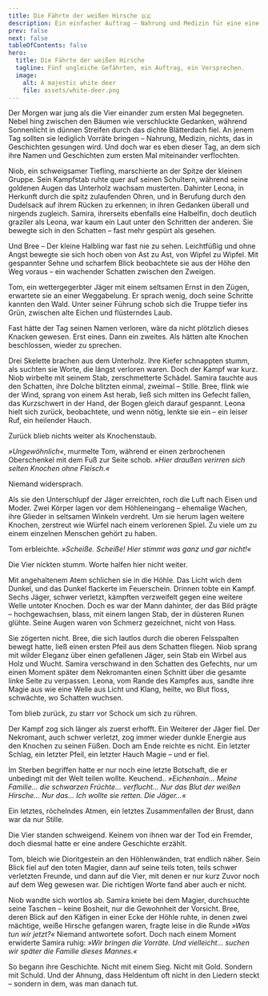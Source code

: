 ```yaml
---
title: Die Fährte der weißen Hirsche 🇩🇪
description: Ein einfacher Auftrag – Nahrung und Medizin für eine eine Gruppe Jäger weit draußen im Wald. Doch als fünf ungleiche Gefährten sich auf den Weg machen, ahnen sie nicht, dass sie an diesem Tag mehr als nur eine einfache Lieferung vor sich haben.
prev: false
next: false
tableOfContents: false
hero:
  title: Die Fährte der weißen Hirsche
  tagline: Fünf ungleiche Gefährten, ein Auftrag, ein Versprechen.
  image:
    alt: A majestic white deer
    file: assets/white-deer.png
---
```



Der Morgen war jung als die Vier einander zum ersten Mal begegneten. Nebel hing zwischen den Bäumen wie verschluckte Gedanken, während Sonnenlicht in dünnen Streifen durch das dichte Blätterdach fiel. An jenem Tag sollten sie lediglich Vorräte bringen – Nahrung, Medizin, nichts, das in Geschichten gesungen wird. Und doch war es eben dieser Tag, an dem sich ihre Namen und Geschichten zum ersten Mal miteinander verflochten.

Niob, ein schweigsamer Tiefling, marschierte an der Spitze der kleinen Gruppe. Sein Kampfstab ruhte quer auf seinen Schultern, während seine goldenen Augen das Unterholz wachsam musterten. Dahinter Leona, in Herkunft durch die spitz zulaufenden Ohren, und in Berufung durch den Dudelsack auf ihrem Rücken zu erkennen; in ihren Gedanken überall und nirgends zugleich. Samira, ihrerseits ebenfalls eine Halbelfin, doch deutlich graziler als Leona, war kaum ein Laut unter den Schritten der anderen. Sie bewegte sich in den Schatten – fast mehr gespürt als gesehen.

Und Bree – Der kleine Halbling war fast nie zu sehen. Leichtfüßig und ohne Angst bewegte sie sich hoch oben von Ast zu Ast, von Wipfel zu Wipfel. Mit gespannter Sehne und scharfem Blick beobachtete sie aus der Höhe den Weg voraus – ein wachender Schatten zwischen den Zweigen.

Tom, ein wettergegerbter Jäger mit einem seltsamen Ernst in den Zügen, erwartete sie an einer Weggabelung. Er sprach wenig, doch seine Schritte kannten den Wald. Unter seiner Führung schob sich die Truppe tiefer ins Grün, zwischen alte Eichen und flüsterndes Laub.

Fast hätte der Tag seinen Namen verloren, wäre da nicht plötzlich dieses Knacken gewesen. Erst eines. Dann ein zweites. Als hätten alte Knochen beschlossen, wieder zu sprechen.

Drei Skelette brachen aus dem Unterholz. Ihre Kiefer schnappten stumm, als suchten sie Worte, die längst verloren waren. Doch der Kampf war kurz. Niob wirbelte mit seinem Stab, zerschmetterte Schädel. Samira tauchte aus den Schatten, ihre Dolche blitzten einmal, zweimal – Stille. Bree, flink wie der Wind, sprang von einem Ast herab, ließ sich mitten ins Gefecht fallen, das Kurzschwert in der Hand, der Bogen gleich darauf gespannt. Leona hielt sich zurück, beobachtete, und wenn nötig, lenkte sie ein – ein leiser Ruf, ein heilender Hauch.

Zurück blieb nichts weiter als Knochenstaub.

*»Ungewöhnlich«*, murmelte Tom, während er einen zerbrochenen Oberschenkel mit dem Fuß zur Seite schob. *»Hier draußen verirren sich selten Knochen ohne Fleisch.«*

Niemand widersprach.

Als sie den Unterschlupf der Jäger erreichten, roch die Luft nach Eisen und Moder. Zwei Körper lagen vor dem Höhleneingang – ehemalige Wachen, ihre Glieder in seltsamen Winkeln verdreht. Um sie herum lagen weitere Knochen, zerstreut wie Würfel nach einem verlorenen Spiel. Zu viele um zu einem einzelnen Menschen gehört zu haben.

Tom erbleichte. *»Scheiße. Scheiße! Hier stimmt was ganz und gar nicht!«*

Die Vier nickten stumm. Worte halfen hier nicht weiter.

Mit angehaltenem Atem schlichen sie in die Höhle. Das Licht wich dem Dunkel, und das Dunkel flackerte im Feuerschein. Drinnen tobte ein Kampf. Sechs Jäger, schwer verletzt, kämpften verzweifelt gegen eine weitere Welle untoter Knochen. Doch es war der Mann dahinter, der das Bild prägte – hochgewachsen, blass, mit einem langen Stab, der in düsteren Runen glühte. Seine Augen waren von Schmerz gezeichnet, nicht von Hass.

Sie zögerten nicht. Bree, die sich lautlos durch die oberen Felsspalten bewegt hatte, ließ einen ersten Pfeil aus dem Schatten fliegen. Niob sprang mit wilder Eleganz über einen gefallenen Jäger, sein Stab ein Wirbel aus Holz und Wucht. Samira verschwand in den Schatten des Gefechts, nur um einen Moment später dem Nekromanten einen Schnitt über die gesamte linke Seite zu verpassen. Leona, vom Rande des Kampfes aus, sandte ihre Magie aus wie eine Welle aus Licht und Klang, heilte, wo Blut floss, schwächte, wo Schatten wuchsen.

Tom blieb zurück, zu starr vor Schock um sich zu rühren.

Der Kampf zog sich länger als zuerst erhofft. Ein Weiterer der Jäger fiel. Der Nekromant, auch schwer verletzt, zog immer wieder dunkle Energie aus den Knochen zu seinen Füßen. Doch am Ende reichte es nicht. Ein letzter Schlag, ein letzter Pfeil, ein letzter Hauch Magie – und er fiel.

Im Sterben begriffen hatte er nur noch eine letzte Botschaft, die er unbedingt mit der Welt teilen wollte. Keuchend.. *»Eichenhain… Meine Familie… die schwarzen Früchte… verflucht… Nur das Blut der weißen Hirsche… Nur das… Ich wollte sie retten. Die Jäger…«*

Ein letztes, röchelndes Atmen, ein letztes Zusammenfallen der Brust, dann war da nur Stille.

Die Vier standen schweigend. Keinem von ihnen war der Tod ein Fremder, doch diesmal hatte er eine andere Geschichte erzählt.

Tom, bleich wie Dioritgestein an den Höhlenwänden, trat endlich näher. Sein Blick fiel auf den toten Magier, dann auf seine teils toten, teils schwer verletzten Freunde, und dann auf die Vier, mit denen er nur kurz Zuvor noch auf dem Weg gewesen war. Die richtigen Worte fand aber auch er nicht.

Niob wandte sich wortlos ab. Samira kniete bei dem Magier, durchsuchte seine Taschen – keine Bosheit, nur die Gewohnheit der Vorsicht. Bree, deren Blick auf den Käfigen in einer Ecke der Höhle ruhte, in denen zwei mächtige, weiße Hirsche gefangen waren, fragte leise in die Runde *»Was tun wir jetzt?«* Niemand antwortete sofort. Doch nach einem Moment erwiderte Samira ruhig: *»Wir bringen die Vorräte. Und vielleicht… suchen wir später die Familie dieses Mannes.«*

So begann ihre Geschichte. Nicht mit einem Sieg. Nicht mit Gold. Sondern mit Schuld. Und der Ahnung, dass Heldentum oft nicht in den Liedern steckt – sondern in dem, was man danach tut.
